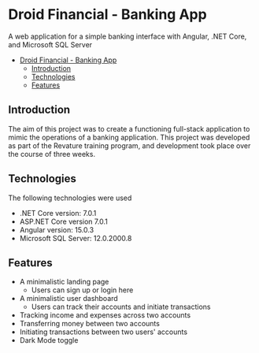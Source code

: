 # Droid Financial - Banking App

A web application for a simple banking interface with Angular, .NET Core, and Microsoft SQL Server

- [Droid Financial - Banking App](#droid-financial---banking-app)
  - [Introduction ](#introduction-)
  - [Technologies ](#technologies-)
  - [Features ](#features-)

## Introduction <a name="intro"></a>

The aim of this project was to create a functioning full-stack application to mimic the operations of a banking application. This project was developed as part of the Revature training program, and development took place over the course of three weeks.

## Technologies <a name="techs"></a>

The following technologies were used

- .NET Core version: 7.0.1
- ASP.NET Core version 7.0.1
- Angular version: 15.0.3
- Microsoft SQL Server: 12.0.2000.8

## Features <a name="features"></a>

- A minimalistic landing page
  - Users can sign up or login here
- A minimalistic user dashboard
  - Users can track their accounts and initiate transactions
- Tracking income and expenses across two accounts
- Transferring money between two accounts
- Initiating transactions between two users' accounts
- Dark Mode toggle
